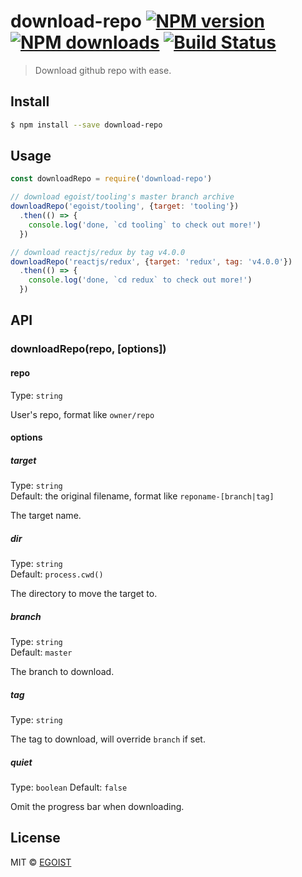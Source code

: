 # download-repo [![NPM version](https://img.shields.io/npm/v/download-repo.svg)](https://npmjs.com/package/download-repo) [![NPM downloads](https://img.shields.io/npm/dm/download-repo.svg)](https://npmjs.com/package/download-repo) [![Build Status](https://img.shields.io/circleci/project/egoist/download-repo/master.svg)](https://circleci.com/gh/egoist/download-repo)

> Download github repo with ease.

## Install

```bash
$ npm install --save download-repo
```

## Usage

```js
const downloadRepo = require('download-repo')

// download egoist/tooling's master branch archive
downloadRepo('egoist/tooling', {target: 'tooling'})
  .then(() => {
    console.log('done, `cd tooling` to check out more!')
  })

// download reactjs/redux by tag v4.0.0
downloadRepo('reactjs/redux', {target: 'redux', tag: 'v4.0.0'})
  .then(() => {
    console.log('done, `cd redux` to check out more!')
  })
```

## API

### downloadRepo(repo, [options])

#### repo

Type: `string`

User's repo, format like `owner/repo`

#### options

##### target

Type: `string`  
Default: the original filename, format like `reponame-[branch|tag]`

The target name.

##### dir

Type: `string`  
Default: `process.cwd()`

The directory to move the target to.

##### branch

Type: `string`  
Default: `master`

The branch to download.

##### tag

Type: `string`

The tag to download, will override `branch` if set.

##### quiet

Type: `boolean`
Default: `false`

Omit the progress bar when downloading.

## License

MIT © [EGOIST](https://github.com/egoist)
